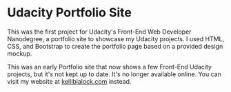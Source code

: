 # Udacity Portfolio Site

This was the first project for Udacity's Front-End Web Developer Nanodegree, a portfolio site to showcase my Udacity projects. I used HTML, CSS, and Bootstrap to create the portfolio page based on a provided design mockup. 

This was an early Portfolio site that now shows a few Front-End Udacity projects, but it's not kept up to date. It's no longer available online. You can visit my website at [kelliblalock.com](https://kelliblalock.com) instead.
